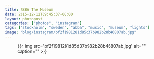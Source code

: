 ```yaml
---
title: ABBA The Museum
date: 2015-12-12T09:45:37+00:00
layout: photopost
categories: ["photos", "instagram"]
tags: ["stockholm", "sweden", "abba", "music", "museum", "lights"]
image: "blog/instagram/bf2f1981281d85d37b982b28b46807ab.jpg"
---
```


<figure class="photo photo--square">
  {{< img src="bf2f1981281d85d37b982b28b46807ab.jpg" alt="" caption="" >}}

</figure>


